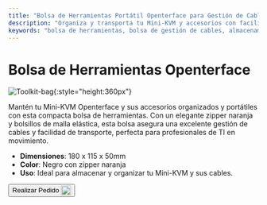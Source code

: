 ```yaml
---
title: "Bolsa de Herramientas Portátil Openterface para Gestión de Cables"
description: "Organiza y transporta tu Mini-KVM y accesorios con facilidad utilizando nuestra bolsa de herramientas portátil, que cuenta con una excelente gestión de cables."
keywords: "bolsa de herramientas, bolsa de gestión de cables, almacenamiento portátil, bolsa Openterface"
---
```


# Bolsa de Herramientas Openterface

![Toolkit-bag](https://assets.openterface.com/images/product/part/OP-06-BAG-TOOLKIT.jpg){:style="height:360px"}

Mantén tu Mini-KVM Openterface y sus accesorios organizados y portátiles con esta compacta bolsa de herramientas. Con un elegante zipper naranja y bolsillos de malla elástica, esta bolsa asegura una excelente gestión de cables y facilidad de transporte, perfecta para profesionales de TI en movimiento.

- **Dimensiones**: 180 x 115 x 50mm
- **Color**: Negro con zipper naranja
- **Uso**: Ideal para almacenar y organizar tu Mini-KVM y sus cables.

<button class="md-button" onclick="window.location.href='https://shop.techxartisan.com/products/openterface-toolkit-bag'"> Realizar Pedido <img src="/images/trademark/txa.svg" alt="TxA Shop" style="vertical-align: middle; height: 20px;"></button>
